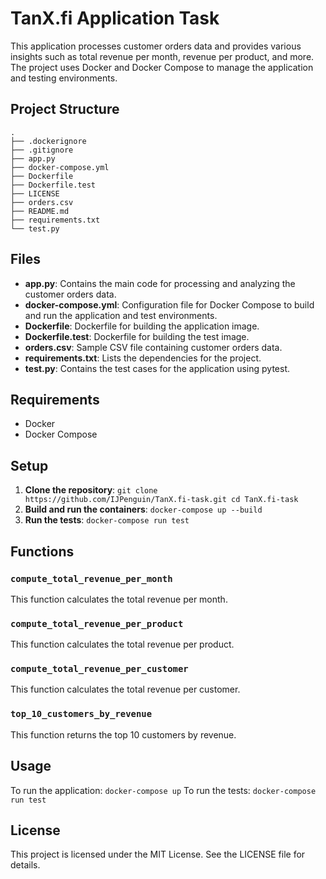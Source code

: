 # TanX.fi Application Task

This application processes customer orders data and provides various insights such as total revenue per month, revenue per product, and more. The project uses Docker and Docker Compose to manage the application and testing environments.

## Project Structure

```
.
├── .dockerignore
├── .gitignore
├── app.py
├── docker-compose.yml
├── Dockerfile
├── Dockerfile.test
├── LICENSE
├── orders.csv
├── README.md
├── requirements.txt
└── test.py
```

## Files

-   **app.py**: Contains the main code for processing and analyzing the customer orders data.
-   **docker-compose.yml**: Configuration file for Docker Compose to build and run the application and test environments.
-   **Dockerfile**: Dockerfile for building the application image.
-   **Dockerfile.test**: Dockerfile for building the test image.
-   **orders.csv**: Sample CSV file containing customer orders data.
-   **requirements.txt**: Lists the dependencies for the project.
-   **test.py**: Contains the test cases for the application using pytest.

## Requirements

-   Docker
-   Docker Compose

## Setup

1. **Clone the repository**: `git clone https://github.com/IJPenguin/TanX.fi-task.git cd TanX.fi-task`
2. **Build and run the containers**: `docker-compose up --build`
3. **Run the tests**: `docker-compose run test`

## Functions

### `compute_total_revenue_per_month`

This function calculates the total revenue per month.

### `compute_total_revenue_per_product`

This function calculates the total revenue per product.

### `compute_total_revenue_per_customer`

This function calculates the total revenue per customer.

### `top_10_customers_by_revenue`

This function returns the top 10 customers by revenue.

## Usage

To run the application: `docker-compose up`
To run the tests: `docker-compose run test`

## License

This project is licensed under the MIT License. See the LICENSE file for details.
